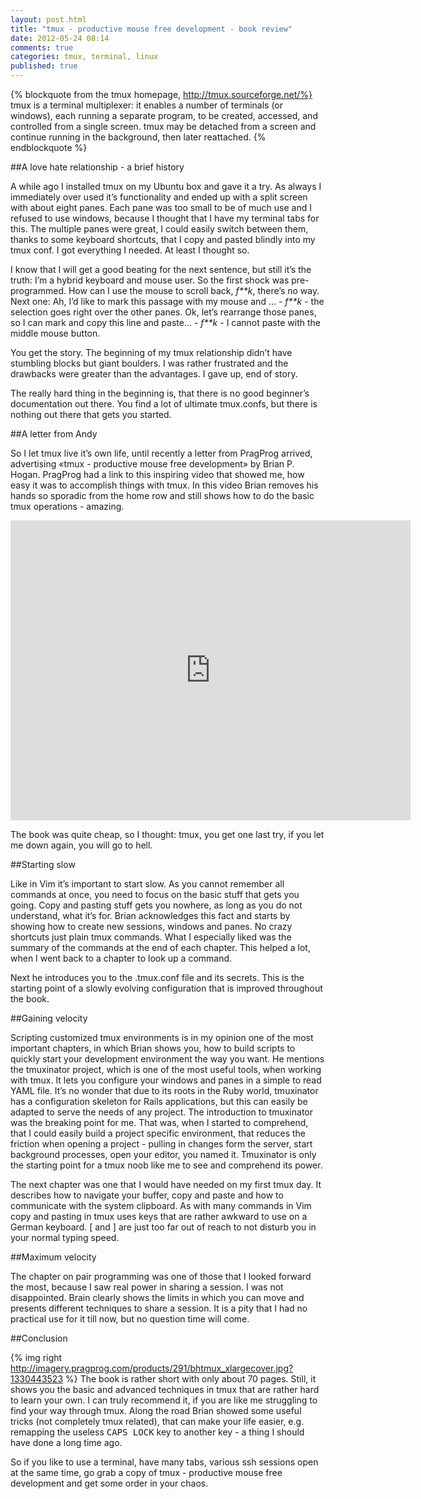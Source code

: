```yaml
---
layout: post.html
title: "tmux - productive mouse free development - book review"
date: 2012-05-24 08:14
comments: true
categories: tmux, terminal, linux
published: true
---
```


{% blockquote from the tmux homepage, http://tmux.sourceforge.net/%}
tmux is a terminal multiplexer: it enables a number of terminals (or windows), each running a separate program, to be created, accessed, and controlled from a single screen. tmux may be detached from a screen and
continue running in the background, then later reattached.
{% endblockquote %}
<!-- more -->

##A love hate relationship - a brief history

A while ago I installed tmux on my Ubuntu box and gave it a try. As always I immediately over used it’s functionality and ended up with a split screen with about eight panes. Each pane was too small to be of much use and I refused to use windows, because I thought that I have my terminal tabs for this. The multiple panes were great, I could easily switch between them, thanks to some keyboard shortcuts, that I copy and pasted blindly into my tmux conf. I got everything I needed.  At least I thought so.

I know that I will get a good beating for the next sentence, but still it’s the truth: I’m a hybrid keyboard and mouse user. So the first shock was pre-programmed. How can I use the mouse to scroll back, _f**k_, there’s no way. Next one: Ah, I’d like to mark this passage with my mouse and … - _f**k_ - the selection goes right over the other panes.  Ok, let’s rearrange those panes, so I can mark and copy this line and paste… - _f**k_ - I cannot paste with the middle mouse button.

You get the story. The beginning of my tmux relationship didn’t have stumbling blocks but giant boulders. I was rather frustrated and the drawbacks were greater than the advantages. I gave up, end of story.

The really hard thing in the beginning is, that there is no good beginner’s documentation out there. You find a lot of ultimate tmux.confs, but there is nothing out there that gets you started.

##A letter from Andy

So I let tmux live it’s own life, until recently a letter from PragProg arrived, advertising «tmux - productive mouse free development» by Brian P. Hogan. PragProg had a link to this inspiring video that showed me, how easy it was to accomplish things with tmux.  In this video Brian removes his hands so sporadic from the home row and still shows how to do the basic tmux operations - amazing.

<iframe width="640" height="480" src="http://www.youtube.com/embed/JXwS7z6Dqic" frameborder="0" allowfullscreen></iframe>

The book was quite cheap, so I thought: tmux, you get one last try, if you let me down again, you will go to hell.

##Starting slow

Like in Vim it’s important to start slow. As you cannot remember all commands at once, you need to focus on the basic stuff that gets you going. Copy and pasting stuff gets you nowhere, as long as you do not understand, what it’s for. Brian acknowledges this fact and starts by showing how to create new sessions, windows and panes. No crazy shortcuts just plain tmux commands. What I especially liked was the summary of the commands at the end of each chapter. This helped a lot, when I went back to a chapter to look up a command.

Next he introduces you to the .tmux.conf file and its secrets. This is the starting point of a slowly evolving configuration that is improved throughout the book.

##Gaining velocity

Scripting customized tmux environments is in my opinion one of the most important chapters, in which Brian shows you, how to build scripts to quickly start your development environment the way you want. He mentions the tmuxinator project, which is one of the most useful tools, when working with tmux. It lets you configure your windows and panes in a simple to read YAML file. It’s no wonder that due to its roots in the Ruby world, tmuxinator has a configuration skeleton for Rails applications, but this can easily be adapted to serve the needs of any project. The introduction to tmuxinator was the breaking point for me. That was, when I started to comprehend, that I could easily build a project specific environment, that reduces the friction when opening a project - pulling in changes form the server, start background processes, open your editor, you named it. Tmuxinator is only the starting point for a tmux noob like me to see and comprehend its power.

The next chapter was one that I would have needed on my first tmux day. It describes how to navigate your buffer, copy and paste and how to communicate with the system clipboard. As with many commands in Vim copy and pasting in tmux uses keys that are rather awkward to use on a German keyboard. [ and ] are just too far out of reach to not disturb you in your normal typing speed.

##Maximum velocity

The chapter on pair programming was one of those that I looked forward the most, because I saw real power in sharing a session. I was not disappointed. Brain clearly shows the limits in which you can move and presents different techniques to share a session. It is a pity that I had no practical use for it till now, but no question time will come.

##Conclusion

{% img right http://imagery.pragprog.com/products/291/bhtmux_xlargecover.jpg?1330443523 %} The book is rather short with only about 70 pages. Still, it shows you the basic and advanced techniques in tmux that are rather hard to learn your own. I can truly recommend it, if you are like me struggling to find your way through tmux. Along the road Brian showed some useful tricks (not completely tmux related), that can make your life easier, e.g. remapping the useless <kbd>CAPS LOCK</kbd> key to another key - a thing I should have done a long time ago.

So if you like to use a terminal, have many tabs, various ssh sessions open at the same time, go grab a copy of tmux - productive mouse free development and get some order in your chaos.

